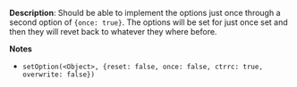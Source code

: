 __Description__: Should be able to implement the options just once through a second option of `{once: true}`. The options will be set for just once set and then they will revet back to whatever they where before.


__Notes__

+ `setOption(<Object>, {reset: false, once: false, ctrrc: true, overwrite: false})`